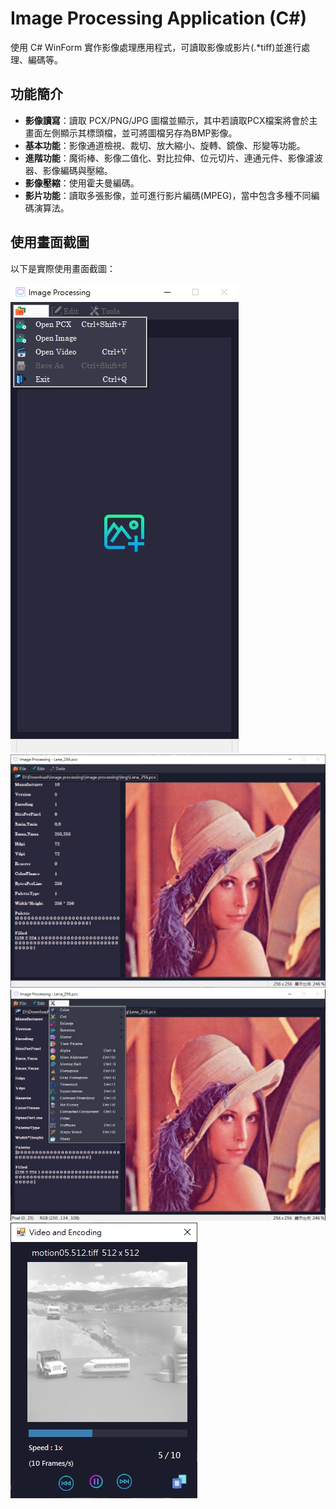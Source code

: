 # Image Processing Application (C#)

使用 C# WinForm 實作影像處理應用程式，可讀取影像或影片(.*tiff)並進行處理、編碼等。

## 功能簡介

- **影像讀寫**：讀取 PCX/PNG/JPG 圖檔並顯示，其中若讀取PCX檔案將會於主畫面左側顯示其標頭檔，並可將圖檔另存為BMP影像。
- **基本功能**：影像通道檢視、裁切、放大縮小、旋轉、鏡像、形變等功能。
- **進階功能**：魔術棒、影像二值化、對比拉伸、位元切片、連通元件、影像濾波器、影像編碼與壓縮。
- **影像壓縮**：使用霍夫曼編碼。
- **影片功能**：讀取多張影像，並可進行影片編碼(MPEG)，當中包含多種不同編碼演算法。

## 使用畫面截圖

以下是實際使用畫面截圖：

![Query](img_load.jpg)
![Query](img_decode.jpg)
![Query](img_tools.jpg)
![Query](img_video.jpg)
